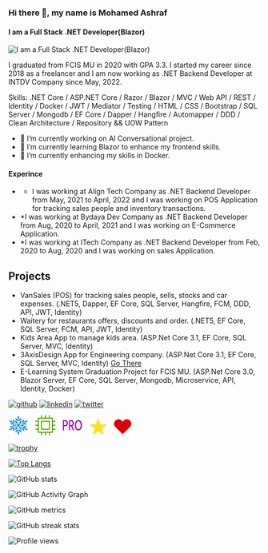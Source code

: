 ### Hi there 👋, my name is Mohamed Ashraf
#### I am a Full Stack .NET Developer(Blazor)
![I am a Full Stack .NET Developer(Blazor)](https://avatars.githubusercontent.com/u/52258427?s=400&u=86d06285d9061a9b90a1c98af4980636084aeeb9&v=4)

I graduated from FCIS MU in 2020 with GPA 3.3.
I started my career since 2018 as a freelancer and I am now working as .NET Backend Developer at INTDV Company since May, 2022.

Skills: .NET Core / ASP.NET Core / Razor / Blazor / MVC / Web API / REST / Identity / Docker / JWT / Mediator / Testing / HTML / CSS / Bootstrap / SQL Server / Mongodb / EF Core / Dapper / Hangfire / Automapper / DDD / Clean Architecture / Repository && UOW Pattern

- 🔭 I’m currently working on AI Conversational project.
- 🌱 I’m currently learning Blazor to enhance my frontend skills.
- 🌱 I’m currently enhancing my skills in Docker.

#### Experince
- * I was working at Align Tech Company as .NET Backend Developer from May, 2021 to April, 2022 and I was working on POS Application for tracking sales people and inventory transactions.
- *I was working at Bydaya Dev Company as .NET Backend Developer from Aug, 2020 to April, 2021 and I was working on E-Commerce Application.
- *I was working at ITech Company as .NET Backend Developer from Feb, 2020 to Aug, 2020 and I was working on sales Application.

## Projects
  - VanSales (POS) for tracking sales people, sells, stocks and car expenses. (.NET5, Dapper, EF Core, SQL Server, Hangfire, FCM, DDD, API, JWT, Identity)
  - Waitery for restaurants offers, discounts and order. (.NET5, EF Core, SQL Server, FCM, API, JWT, Identity)
  - Kids Area App to manage kids area. (ASP.Net Core 3.1, EF Core, SQL Server, MVC, Identity)
  - 3AxisDesign App for Engineering company. (ASP.Net Core 3.1, EF Core, SQL Server, MVC, Identity) [Go There](http://3axisdesigneg.com)
  - E-Learning System Graduation Project for FCIS MU. (ASP.Net Core 3.0, Blazor Server, EF Core, SQL Server, Mongodb, Microservice, API, Identity, Docker)

[<img src='https://cdn.jsdelivr.net/npm/simple-icons@3.0.1/icons/github.svg' alt='github' height='40'>](https://github.com/MohamedAshraf004)  [<img src='https://cdn.jsdelivr.net/npm/simple-icons@3.0.1/icons/linkedin.svg' alt='linkedin' height='40'>](https://www.linkedin.com/in/https://www.linkedin.com/in/mohamedashraf1811//)  [<img src='https://cdn.jsdelivr.net/npm/simple-icons@3.0.1/icons/twitter.svg' alt='twitter' height='40'>](https://twitter.com/https://twitter.com/MohAshraf1811)  

<a href='https://archiveprogram.github.com/'><img src='https://raw.githubusercontent.com/acervenky/animated-github-badges/master/assets/acbadge.gif' width='40' height='40'></a> <a href='https://docs.github.com/en/developers'><img src='https://raw.githubusercontent.com/acervenky/animated-github-badges/master/assets/devbadge.gif' width='40' height='40'></a> <a href='https://github.com/pricing'><img src='https://raw.githubusercontent.com/acervenky/animated-github-badges/master/assets/pro.gif' width='40' height='40'></a> <a href='https://stars.github.com/'><img src='https://raw.githubusercontent.com/acervenky/animated-github-badges/master/assets/starbadge.gif' width='35' height='35'></a> <a href='https://docs.github.com/en/github/supporting-the-open-source-community-with-github-sponsors'><img src='https://raw.githubusercontent.com/acervenky/animated-github-badges/master/assets/sponsorbadge.gif' width='35' height='35'></a> 

[![trophy](https://github-profile-trophy.vercel.app/?username=MohamedAshraf004)](https://github.com/ryo-ma/github-profile-trophy)

[![Top Langs](https://github-readme-stats.vercel.app/api/top-langs/?username=MohamedAshraf004)](https://github.com/anuraghazra/github-readme-stats)

![GitHub stats](https://github-readme-stats.vercel.app/api?username=MohamedAshraf004&show_icons=true&count_private=true)  

![GitHub Activity Graph](https://activity-graph.herokuapp.com/graph?username=MohamedAshraf004)  

![GitHub metrics](https://metrics.lecoq.io/MohamedAshraf004)  

![GitHub streak stats](https://github-readme-streak-stats.herokuapp.com/?user=MohamedAshraf004)  

![Profile views](https://gpvc.arturio.dev/MohamedAshraf004)  

<!--
### Hi there 👋
**MohamedAshraf004/MohamedAshraf004** is a ✨ _special_ ✨ repository because its `README.md` (this file) appears on your GitHub profile.

Here are some ideas to get you started:

- 🔭 I’m currently working on ...
- 🌱 I’m currently learning ...
- 👯 I’m looking to collaborate on ...
- 🤔 I’m looking for help with ...
- 💬 Ask me about ...
- 📫 How to reach me: ...
- 😄 Pronouns: ...
- ⚡ Fun fact: ...
-->
